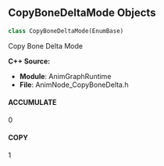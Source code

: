 ## CopyBoneDeltaMode Objects

```python
class CopyBoneDeltaMode(EnumBase)
```

Copy Bone Delta Mode

**C++ Source:**

- **Module**: AnimGraphRuntime
- **File**: AnimNode_CopyBoneDelta.h

<a id="unreal.CopyBoneDeltaMode.ACCUMULATE"></a>

#### ACCUMULATE

0

<a id="unreal.CopyBoneDeltaMode.COPY"></a>

#### COPY

1

<a id="unreal.BoneRotationSource"></a>
